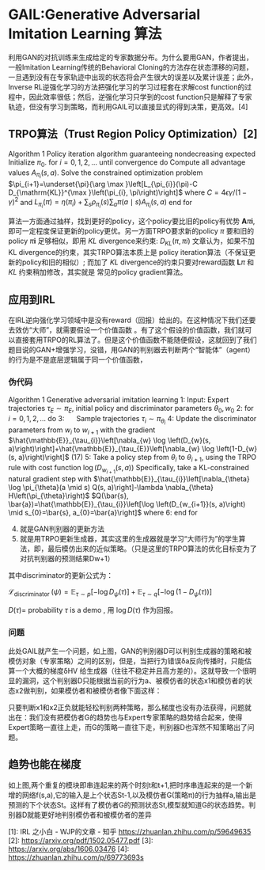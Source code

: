 # GAIL:Generative Adversarial Imitation Learning 算法

利用GAN的对抗训练来生成给定的专家数据分布。为什么要用GAN，作者提出，一般Imitation Learning传统的Behavioral Cloning的方法存在状态漂移的问题，一旦遇到没有在专家轨迹中出现的状态将会产生很大的误差以及累计误差；此外，Inverse RL逆强化学习的方法把强化学习的学习过程套在求解cost function的过程中，因此效率很低；然后，逆强化学习只学到的cost function只是解释了专家轨迹，但没有学习到策略，而利用GAIL可以直接显式的得到决策，更高效。[4]



## TRPO算法（Trust Region Policy Optimization）[2]

Algorithm 1 Policy iteration algorithm guaranteeing nondecreasing expected Initialize $\pi_{0}$. for $i=0,1,2, \ldots$ until convergence do Compute all advantage values $A_{\pi_{i}}(s, a) .$
Solve the constrained optimization problem $\pi_{i+1}=\underset{\pi}{\arg \max }\left[L_{\pi_{i}}(\pi)-C D_{\mathrm{KL}}^{\max }\left(\pi_{i}, \pi\right)\right]$
where $C=4 \epsilon \gamma /(1-\gamma)^{2}$
and $L_{\pi_{i}}(\pi)=\eta\left(\pi_{i}\right)+\sum_{s} \rho_{\pi_{i}}(s) \sum_{a} \pi(a \mid s) A_{\pi_{i}}(s, a)$
end for

算法一方面通过抽样，找到更好的policy，这个policy要比旧的policy有优势 $\boldsymbol{A} \pi \boldsymbol{i},$ 即可一定程度保证更新的policy更优。另一方面TRPO要求新的policy $\pi$ 要和旧的policy $\pi \boldsymbol{i}$ 足够相似，即用 $K L$ divergence来约束:
$D_{KL}(\pi, \pi i)$
文章认为，如果不加KL divergence的约束，其实TRPO算法本质上是 policy iteration算法（不保证更新的policy和旧的相似）; 而加了 $KL$
divergence的约束只要对reward函数 $\boldsymbol{L} \pi$ 和 $K L$ 约束稍加修改，其实就是
常见的policy gradient算法。

## 应用到IRL

在IRL逆向强化学习领域中是没有reward（回报）给出的。在这种情况下我们还要去效仿“大师”，就需要假设一个价值函数 。有了这个假设的价值函数，我们就可以直接套用TRPO的RL算法了。但是这个价值函数不能随便假设，这就回到了我们题目说的GAN+增强学习，没错，用GAN的判别器去判断两个“智能体”（agent）的行为是不是底层逻辑属于同一个价值函数，

### 伪代码

Algorithm 1 Generative adversarial imitation learning
1: Input: Expert trajectories $\tau_{E} \sim \pi_{E}$, initial policy and discriminator parameters $\theta_{0}, w_{0}$
2: for $i=0,1,2, \ldots$ do
3: $\quad$ Sample trajectories $\tau_{i} \sim \pi_{\theta_{i}}$
4: Update the discriminator parameters from $w_{i}$ to $w_{i+1}$ with the gradient $\hat{\mathbb{E}}_{\tau_{i}}\left[\nabla_{w} \log \left(D_{w}(s, a)\right)\right]+\hat{\mathbb{E}}_{\tau_{E}}\left[\nabla_{w} \log \left(1-D_{w}(s, a)\right)\right]$ (17)
5: Take a policy step from $\theta_{i}$ to $\theta_{i+1},$ using the TRPO rule with cost function $\log \left(D_{w_{i+1}}(s, a)\right)$ Specifically, take a KL-constrained natural gradient step with $\hat{\mathbb{E}}_{\tau_{i}}\left[\nabla_{\theta} \log \pi_{\theta}(a \mid s) Q(s, a)\right]-\lambda \nabla_{\theta} H\left(\pi_{\theta}\right)$ $Q(\bar{s}, \bar{a})=\hat{\mathbb{E}}_{\tau_{i}}\left[\log \left(D_{w_{i+1}}(s, a)\right) \mid s_{0}=\bar{s}, a_{0}=\bar{a}\right]$ where
6: end for

4. 就是GAN判别器的更新方法
5. 就是用TRPO更新生成器，其实这里的生成器就是学习“大师行为”的学生算法，即，最后模仿出来的近似策略。（只是这里的TRPO算法的优化目标变为了对抗判别器的预测结果Dw+1）

其中discriminator的更新公式为：

$\mathcal{L}_{\text {discriminator }}(\psi)=\mathbb{E}_{\tau \sim p}\left[-\log D_{\psi}(\tau)\right]+\mathbb{E}_{\tau \sim q}\left[-\log \left(1-D_{\psi}(\tau)\right)\right]$

$D(\tau)=$ probability $\tau$ is a demo , 用 $\log D(\tau)$ 作为回报。

### 问题

此处GAIL就产生一个问题，如上图，GAN的判别器D可以判别生成器的策略和被模仿对象（专家策略）之间的区别，但是，当把行为错误δa反向传播时，只能估算一个大概的梯度δHV 给生成器（往往不稳定并且高方差的）。这就导致一个很明显的漏洞，这个判别器D只能根据当前的行为a、被模仿者的状态x1和模仿者的状态x2做判别，如果模仿者和被模仿者像下面这样：




只要判断x1和x2正负就能轻松判别两种策略，那么梯度也没有办法获得，问题就出在：我们没有把模仿者G的趋势也与Expert专家策略的趋势结合起来，使得Expert策略一直往上走，而G的策略一直往下走，判别器D也浑然不知策略出了问题。

## 趋势也能在梯度

如上图,两个重复的模块即串连起来的两个时刻t和t+1,把时序串连起来的是一个新增的网络f(s,a),它的输入是上个状态St-1,以及模仿者G(策略π)的行为抽样a,输出是预测的下个状态St。这样有了模仿者G的预测状态St,模型就知道G的状态趋势。判别器D就能更好地判别模仿者和被模仿者的差异



[1]: IRL 之小白 - WJP的文章 - 知乎 https://zhuanlan.zhihu.com/p/59649635
[2]: https://arxiv.org/pdf/1502.05477.pdf
[3]: https://arxiv.org/abs/1606.03476
[4]: https://zhuanlan.zhihu.com/p/69773693s
